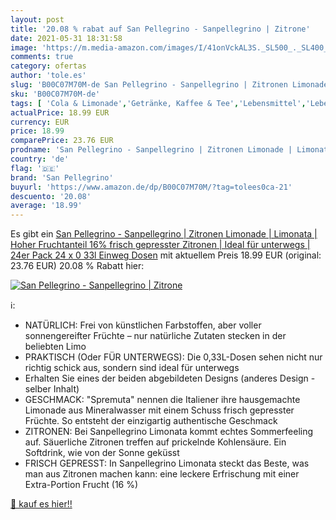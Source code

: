 ```yaml
---
layout: post
title: '20.08 % rabat auf San Pellegrino - Sanpellegrino | Zitrone'
date: 2021-05-31 18:31:58
image: 'https://m.media-amazon.com/images/I/41onVckAL3S._SL500_._SL400_.jpg'
comments: true
category: ofertas
author: 'tole.es'
slug: 'B00C07M70M-de San Pellegrino - Sanpellegrino | Zitronen Limonade |...'
sku: 'B00C07M70M-de'
tags: [ 'Cola & Limonade','Getränke, Kaffee & Tee','Lebensmittel','Lebensmittel & Getränke','Limonade','san pellegrino', ]
actualPrice: 18.99 EUR
currency: EUR
price: 18.99
comparePrice: 23.76 EUR
prodname: 'San Pellegrino - Sanpellegrino | Zitronen Limonade | Limonata | Hoher Fruchtanteil 16% frisch gepresster Zitronen | Ideal für unterwegs | 24er Pack  24 x 0 33l  Einweg Dosen'
country: 'de'
flag: '🇩🇪'
brand: 'San Pellegrino'
buyurl: 'https://www.amazon.de/dp/B00C07M70M/?tag=tolees0ca-21'
descuento: '20.08'
average: '18.99'
---
```


Es gibt ein [San Pellegrino - Sanpellegrino | Zitronen Limonade | Limonata | Hoher Fruchtanteil 16% frisch gepresster Zitronen | Ideal für unterwegs | 24er Pack  24 x 0 33l  Einweg Dosen](https://www.amazon.de/dp/B00C07M70M/?tag=tolees0ca-21) mit aktuellem Preis 18.99 EUR (original: 23.76 EUR) 20.08 % Rabatt hier:

[![San Pellegrino - Sanpellegrino | Zitrone](https://m.media-amazon.com/images/I/41onVckAL3S._SL500_._SL400_.jpg)](https://www.amazon.de/dp/B00C07M70M/?tag=tolees0ca-21)

ℹ️:

- NATÜRLICH: Frei von künstlichen Farbstoffen, aber voller sonnengereifter Früchte – nur natürliche Zutaten stecken in der beliebten Limo
- PRAKTISCH (Oder FÜR UNTERWEGS): Die 0,33L-Dosen sehen nicht nur richtig schick aus, sondern sind ideal für unterwegs
- Erhalten Sie eines der beiden abgebildeten Designs (anderes Design - selber Inhalt)
- GESCHMACK: "Spremuta" nennen die Italiener ihre hausgemachte Limonade aus Mineralwasser mit einem Schuss frisch gepresster Früchte. So entsteht der einzigartig authentische Geschmack
- ZITRONEN: Bei Sanpellegrino Limonata kommt echtes Sommerfeeling auf. Säuerliche Zitronen treffen auf prickelnde Kohlensäure. Ein Softdrink, wie von der Sonne geküsst
- FRISCH GEPRESST: In Sanpellegrino Limonata steckt das Beste, was man aus Zitronen machen kann: eine leckere Erfrischung mit einer Extra-Portion Frucht (16 %)

[🛒 kauf es hier!!](https://www.amazon.de/dp/B00C07M70M/?tag=tolees0ca-21)
